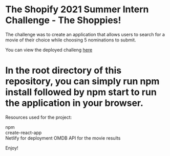 # The Shopify 2021 Summer Intern Challenge - The Shoppies!

The challenge was to create an application that allows users to search for a movie of their choice while choosing 5 nominations to submit.

You can view the deployed challeng [here](https://www.husseinrazian.com)

# In the root directory of this repository, you can simply run npm install followed by npm start to run the application in your browser.

Resources used for the project:

npm <br>
create-react-app <br>
Netlify for deployment
OMDB API for the movie results

Enjoy!
